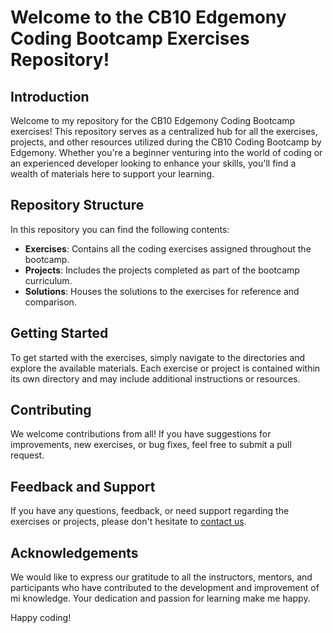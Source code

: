 # Welcome to the CB10 Edgemony Coding Bootcamp Exercises Repository!


## Introduction

Welcome to my repository for the CB10 Edgemony Coding Bootcamp exercises! This repository serves as a centralized hub for all the exercises, projects, and other resources utilized during the CB10 Coding Bootcamp by Edgemony. Whether you're a beginner venturing into the world of coding or an experienced developer looking to enhance your skills, you'll find a wealth of materials here to support your learning.

## Repository Structure

In this repository you can find the following contents:

- **Exercises**: Contains all the coding exercises assigned throughout the bootcamp.
- **Projects**: Includes the projects completed as part of the bootcamp curriculum.
- **Solutions**: Houses the solutions to the exercises for reference and comparison.

## Getting Started

To get started with the exercises, simply navigate to the directories and explore the available materials. Each exercise or project is contained within its own directory and may include additional instructions or resources.

## Contributing

We welcome contributions from all! If you have suggestions for improvements, new exercises, or bug fixes, feel free to submit a pull request.

## Feedback and Support

If you have any questions, feedback, or need support regarding the exercises or projects, please don't hesitate to [contact us](mailto:gianniraniolo80@gmail.com).

## Acknowledgements

We would like to express our gratitude to all the instructors, mentors, and participants who have contributed to the development and improvement of mi knowledge. Your dedication and passion for learning make me happy.

Happy coding!
